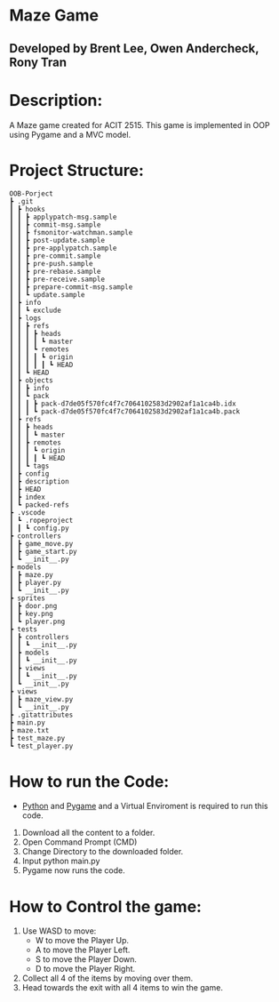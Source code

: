 # Maze Game
## Developed by Brent Lee, Owen Andercheck, Rony Tran
  
# Description:
A Maze game created for ACIT 2515.
This game is implemented in OOP using Pygame and a MVC model.

# Project Structure:
 ```
OOB-Porject
 ┣ .git
 ┃ ┣ hooks
 ┃ ┃ ┣ applypatch-msg.sample
 ┃ ┃ ┣ commit-msg.sample
 ┃ ┃ ┣ fsmonitor-watchman.sample
 ┃ ┃ ┣ post-update.sample
 ┃ ┃ ┣ pre-applypatch.sample
 ┃ ┃ ┣ pre-commit.sample
 ┃ ┃ ┣ pre-push.sample
 ┃ ┃ ┣ pre-rebase.sample
 ┃ ┃ ┣ pre-receive.sample
 ┃ ┃ ┣ prepare-commit-msg.sample
 ┃ ┃ ┗ update.sample
 ┃ ┣ info
 ┃ ┃ ┗ exclude
 ┃ ┣ logs
 ┃ ┃ ┣ refs
 ┃ ┃ ┃ ┣ heads
 ┃ ┃ ┃ ┃ ┗ master
 ┃ ┃ ┃ ┗ remotes
 ┃ ┃ ┃ ┃ ┗ origin
 ┃ ┃ ┃ ┃ ┃ ┗ HEAD
 ┃ ┃ ┗ HEAD
 ┃ ┣ objects
 ┃ ┃ ┣ info
 ┃ ┃ ┗ pack
 ┃ ┃ ┃ ┣ pack-d7de05f570fc4f7c7064102583d2902af1a1ca4b.idx
 ┃ ┃ ┃ ┗ pack-d7de05f570fc4f7c7064102583d2902af1a1ca4b.pack
 ┃ ┣ refs
 ┃ ┃ ┣ heads
 ┃ ┃ ┃ ┗ master
 ┃ ┃ ┣ remotes
 ┃ ┃ ┃ ┗ origin
 ┃ ┃ ┃ ┃ ┗ HEAD
 ┃ ┃ ┗ tags
 ┃ ┣ config
 ┃ ┣ description
 ┃ ┣ HEAD
 ┃ ┣ index
 ┃ ┗ packed-refs
 ┣ .vscode
 ┃ ┗ .ropeproject
 ┃ ┃ ┗ config.py
 ┣ controllers
 ┃ ┣ game_move.py
 ┃ ┣ game_start.py
 ┃ ┗ __init__.py
 ┣ models
 ┃ ┣ maze.py
 ┃ ┣ player.py
 ┃ ┗ __init__.py
 ┣ sprites
 ┃ ┣ door.png
 ┃ ┣ key.png
 ┃ ┗ player.png
 ┣ tests
 ┃ ┣ controllers
 ┃ ┃ ┗ __init__.py
 ┃ ┣ models
 ┃ ┃ ┗ __init__.py
 ┃ ┣ views
 ┃ ┃ ┗ __init__.py
 ┃ ┗ __init__.py
 ┣ views
 ┃ ┣ maze_view.py
 ┃ ┗ __init__.py
 ┣ .gitattributes
 ┣ main.py
 ┣ maze.txt
 ┣ test_maze.py
 ┗ test_player.py
 ```
 
 # How to run the Code:
  - [Python](https://www.python.org/) and [Pygame](https://www.pygame.org/download.shtml) and a Virtual Enviroment is required to run this code.

 1. Download all the content to a folder.
 2. Open Command Prompt (CMD)
 3. Change Directory to the downloaded folder.
 4. Input python main.py
 5. Pygame now runs the code.
 
 # How to Control the game:
 1. Use WASD to move:
    - W to move the Player Up.
    - A to move the Player Left.
    - S to move the Player Down.
    - D to move the Player Right.
 2. Collect all 4 of the items by moving over them.
 3. Head towards the exit with all 4 items to win the game.
 
  
